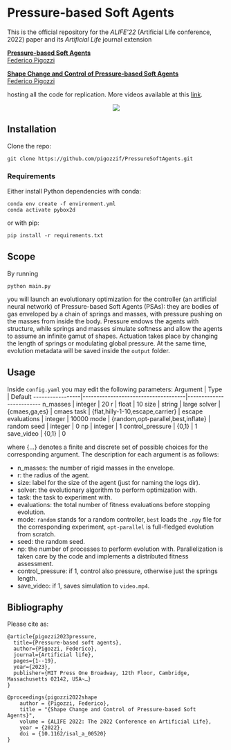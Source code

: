 # Pressure-based Soft Agents
This is the official repository for the *ALIFE'22* (Artificial Life conference, 2022) paper and its *Artificial Life* journal extension

**<a href="https://direct.mit.edu/artl/article-abstract/doi/10.1162/artl_a_00415/118225/Pressure-Based-Soft-Agents?redirectedFrom=fulltext)">Pressure-based Soft Agents</a>**
<br>
<a href="https://pigozzif.github.io">Federico Pigozzi</a>
<br>

**<a href="https://arxiv.org/abs/2205.00467">Shape Change and Control of Pressure-based Soft Agents</a>**
<br>
<a href="https://pigozzif.github.io">Federico Pigozzi</a>
<br>

hosting all the code for replication. More videos available at this [link](https://pressuresoftagents.github.io).

<div align="center">
<img src="teaser.gif"></img>
</div>

## Installation
Clone the repo:
```
git clone https://github.com/pigozzif/PressureSoftAgents.git
```
### Requirements
Either install Python dependencies with conda:
```
conda env create -f environment.yml
conda activate pybox2d
```
or with pip:
```
pip install -r requirements.txt
```

## Scope
By running
```
python main.py
```
you will launch an evolutionary optimization for the controller (an artificial neural network) of Pressure-based Soft Agents (PSAs): they are bodies of gas enveloped by a chain of springs and masses, with pressure pushing on the masses from inside the body. Pressure endows the agents with structure, while springs and masses simulate softness and allow the agents to assume an infinite gamut of shapes. Actuation takes place by changing the length of springs or modulating global pressure. 
At the same time, evolution metadata will be saved inside the `output` folder.

## Usage
Inside `config.yaml` you may edit the following parameters:
Argument         | Type                                | Default
-----------------|-------------------------------------|-------------------------
n_masses         | integer                             | 20
r                | float                               | 10
size             | string                              | large
solver           | {cmaes,ga,es}                       | cmaes
task             | {flat,hilly-1-10,escape,carrier}    | escape
evaluations      | integer                             | 10000
mode             | {random,opt-parallel,best,inflate}  | random
seed             | integer                             | 0
np               | integer                             | 1
control_pressure | {0,1}                               | 1
save_video       | {0,1}                               | 0

where {...} denotes a finite and discrete set of possible choices for the corresponding argument. The description for each argument is as follows:
* n_masses: the number of rigid masses in the envelope.
* r: the radius of the agent.
* size: label for the size of the agent (just for naming the logs dir).
* solver: the evolutionary algorithm to perform optimization with.
* task: the task to experiment with.
* evaluations: the total number of fitness evaluations before stopping evolution.
* mode: `random` stands for a random controller, `best` loads the `.npy` file for the corresponding experiment, `opt-parallel` is full-fledged evolution from scratch.
* seed: the random seed.
* np: the number of processes to perform evolution with. Parallelization is taken care by the code and implements a distributed fitness assessment.
* control_pressure: if 1, control also pressure, otherwise just the springs length.
* save_video: if 1, saves simulation to `video.mp4`.

## Bibliography
Please cite as:
```
@article{pigozzi2023pressure,
  title={Pressure-based soft agents},
  author={Pigozzi, Federico},
  journal={Artificial life},
  pages={1--19},
  year={2023},
  publisher={MIT Press One Broadway, 12th Floor, Cambridge, Massachusetts 02142, USA~…}
}
```
```
@proceedings{pigozzi2022shape
    author = {Pigozzi, Federico},
    title = "{Shape Change and Control of Pressure-based Soft Agents}",
    volume = {ALIFE 2022: The 2022 Conference on Artificial Life},
    year = {2022},
    doi = {10.1162/isal_a_00520}
}
```

